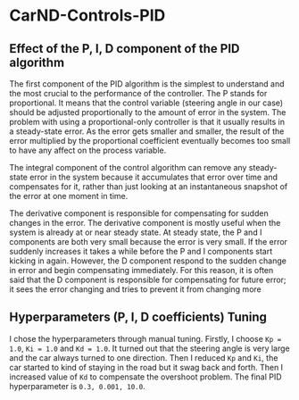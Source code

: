 # CarND-Controls-PID

## Effect of the P, I, D component of the PID algorithm

The first component of the PID algorithm is the simplest to understand and the most crucial to the performance of the controller. The P stands for proportional. It means that the control variable (steering angle in our case) should be adjusted proportionally to the amount of error in the system. The problem with using a proportional-only controller is that it usually results in a steady-state error. As the error gets smaller and smaller, the result of the error multiplied by the proportional coefficient eventually becomes too small to have any affect on the process variable. 

The integral component of the control algorithm can remove any steady-state error in the system because it accumulates that error over time and compensates for it, rather than just looking at an instantaneous snapshot of the error at one moment in time.

The derivative component is responsible for compensating for sudden changes in the error. The derivative component is mostly useful when the system is already at or near steady state. At steady state, the P and I components are both very small because the error is very small. If the error suddenly increases it takes a while before the P and I components start kicking in again. However, the D component respond to the sudden change in error and begin compensating immediately. For this reason, it is often said that the D component is responsible for compensating for future error; it sees the error changing and tries to prevent it from changing more

## Hyperparameters (P, I, D coefficients) Tuning
I chose the hyperparameters through manual tuning. Firstly, I choose `Kp = 1.0`, `Ki = 1.0` and `Kd = 1.0`. It turned out that the steering angle is very large and the car always turned to one direction. Then I reduced `Kp` and `Ki`, the car started to kind of staying in the road but it swag back and forth. Then I increased value of `Kd` to compensate the overshoot problem. The final PID hyperparameter is `0.3, 0.001, 10.0`.